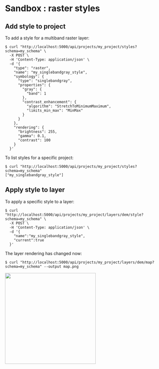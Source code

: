 # Sandbox : raster styles

## Add style to project

To add a style for a multiband raster layer:

```` console
$ curl "http://localhost:5000/api/projects/my_project/styles?schema=my_schema" \
  -X POST \
  -H 'Content-Type: application/json' \
  -d '{
    "type": "raster",
    "name": "my_singlebandgray_style",
    "symbology": {
      "type": "singlebandgray",
      "properties": {
        "gray": {
          "band": 1
        },
        "contrast_enhancement": {
          "algorithm": "StretchToMinimumMaximum",
          "limits_min_max": "MinMax"
        }
      }
    },
    "rendering": {
      "brightness": 255,
      "gamma": 0.1,
      "contrast": 100
    }
  }'
````

To list styles for a specific project:

```` console
$ curl "http://localhost:5000/api/projects/my_project/styles?schema=my_schema"
["my_singlebandgray_style"]
````

## Apply style to layer

To apply a specific style to a layer:

```` console
$ curl "http://localhost:5000/api/projects/my_project/layers/dem/style?schema=my_schema" \
  -X POST \
  -H 'Content-Type: application/json' \
  -d '{
    "name":"my_singlebandgray_style",
    "current":true
  }'
````

The layer rendering has changed now:

```` console
$ curl "http://localhost:5000/api/projects/my_project/layers/dem/map?schema=my_schema" --output map.png
````

<img src="../../images/map_raster_style.png" width="300">
